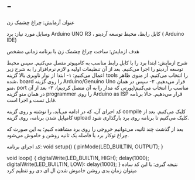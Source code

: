 # -
عنوان آزمایش: چراغ چشمک زن 

وسایل مورد نیاز: برد Arduino UNO R3 ، کابل رابط، محیط توسعه آردینو ( Arduino IDE)

هدف ازمایش: ساخت چراغ چشمک زن با برنامه زمانی مشخص

شرح ازمایش: ابتدا برد را با کابل رابط مناسب به کامپیوتر متصل می‌کنیم. سپس محیط توسعه آردینو را اجرا می‌کنیم. بعد از آن تنظیمات اولیه و لازم نرم‌افزار را به شرح زیر اعمال می‌کنیم:
۱- ابتدا از نوار ناوبری بالا گزینه tools را انتخاب می‌کنیم. از منوی ظاهر شده، board را روی گزینه Arduino/Genuino Uno قرار می‌دهیم.
۲- سپس در همان منو، port مناسب را انتخاب می‌کنیم(پورتی که مدار را به آن متصل کردیم).
۳- بعد از آن در همان منو گزینه programmer را روی Arduino as ISP قرار می‌دهیم.
حالا برنامه قابل تست و اجرا است.

کد اجرای آن، که در ادامه می‌آید، را نوشته و روی گزینه compile کلیک می‌کنیم.
بعد از کامپایل شدن برنامه، روی گزینه upload کلیک می‌کنیم تا برنامه روی برد بارگذاری شود.

بعد از گذشت چند ثانیه، می‌توانیم خروجی را روی برد مشاهده کنیم؛ به این صورت که چراغ توکار برد با فاصله یک ثانیه روشن و خاموش می‌شود.







کد اجرای برنامه:
void setup() {
	pinMode(LED_BUILTIN, OUTPUT);
}

void loop() {
	digitalWrite(LED_BUILTIN, HIGH);
	delay(1000);
	digitalWrite(LED_BUILTIN, LOW):
	delay(1000);
}
نتیجه گیری: با این کد ساده میتوان زمان بدی روشن خاموش شدن ال ای دی رو تنظیم کرد
